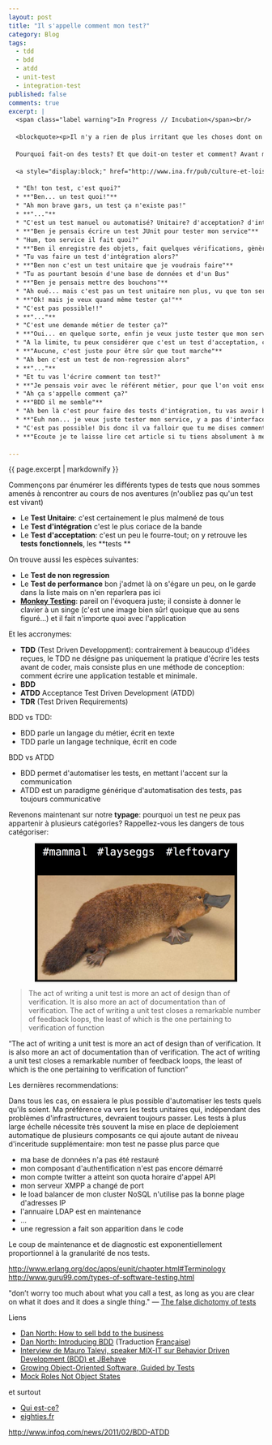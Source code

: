 ```yaml
---
layout: post
title: "Il s'appelle comment mon test?"
category: Blog
tags:
  - tdd
  - bdd
  - atdd
  - unit-test
  - integration-test
published: false
comments: true
excerpt: |
  <span class="label warning">In Progress // Incubation</span><br/>

  <blockquote><p>Il n'y a rien de plus irritant que les choses dont on ne peut saisir la nature. Elles mettent au défi notre manie de tout nommer, de tout ranger par catégories précises.</p><small>Irène de Buisseret - L'homme périphérique</small></blockquote>

  Pourquoi fait-on des tests? Et que doit-on tester et comment? Avant même de se poser ces questions là, la nature humaine et cartésienne nous impose un pré-requis:

  <a style="display:block;" href="http://www.ina.fr/pub/culture-et-loisirs/video/PUB3784047072/qui-est-ce-mb-milton-bradley-jeu-de-societe.fr.html"><img style="display:block;margin: 5px auto;" src="/incubation/le-test-s-appelle/plateau-du-jeu-qui-est-ce-1.jpg"/></a>

  * "Eh! ton test, c'est quoi?"
  * **"Ben... un test quoi!"**
  * "Ah mon brave gars, un test ça n'existe pas!"
  * **"..."**
  * "C'est un test manuel ou automatisé? Unitaire? d'acceptation? d'intégration? de Bout en bout?..."
  * **"Ben je pensais écrire un test JUnit pour tester mon service"**
  * "Hum, ton service il fait quoi?"
  * **"Ben il enregistre des objets, fait quelques vérifications, gènère des évènements dans un Bus et enregistre l'objet dans la base"**
  * "Tu vas faire un test d'intégration alors?"
  * **"Ben non c'est un test unitaire que je voudrais faire"**
  * "Tu as pourtant besoin d'une base de données et d'un Bus"
  * **"Ben je pensais mettre des bouchons"**
  * "Ah oué... mais c'est pas un test unitaire non plus, vu que ton service a besoin qu'on lui injecte des rêgles de vérification"
  * **"Ok! mais je veux quand même tester ça!"**
  * "C'est pas possible!!"
  * **"..."**
  * "C'est une demande métier de tester ça?"
  * **"Oui... en quelque sorte, enfin je veux juste tester que mon service marche bien avec les rêgles qu'on a déjà écrit, et vérifier avec de nouvelles"**
  * "A la limite, tu peux considérer que c'est un test d'acceptation, c'est pour quelle Story?"
  * **"Aucune, c'est juste pour être sûr que tout marche"**
  * "Ah ben c'est un test de non-regression alors"
  * **"..."**
  * "Et tu vas l'écrire comment ton test?"
  * **"Je pensais voir avec le référent métier, pour que l'on voit ensemble les rêgles que l'on veux intégrer. J'ai vu qu'on pouvait écrire des tests en langage naturel, ça me plait bien ça"**
  * "Ah ça s'appelle comment ça?"
  * **"BDD il me semble"**
  * "Ah ben là c'est pour faire des tests d'intégration, tu vas avoir besoin de Selenium pour piloter ton interface web"
  * **"Euh non... je veux juste tester mon service, y a pas d'interface"**
  * "C'est pas possible! Dis donc il va falloir que tu me dises comment il s'appelle ton test avant de commencer!!!"
  * **"Ecoute je te laisse lire cet article si tu tiens absolument à me dire comment il s'appelle, pendant ce temps moi je vais écrire quelques tests"**

---
```


{{ page.excerpt | markdownify }}

Commençons par énumérer les différents types de tests que nous sommes amenés à rencontrer au cours de nos aventures (n'oubliez pas qu'un test est vivant)

* Le **Test Unitaire**: c'est certainement le plus malmené de tous
* Le **Test d'intégration** c'est le plus coriace de la bande
* Le **Test d'acceptation**: c'est un peu le fourre-tout; on y retrouve les **tests fonctionnels**, les **tests **

On trouve aussi les espèces suivantes:

* Le **Test de non regression**
* Le **Test de performance** bon j'admet là on s'égare un peu, on le garde dans la liste mais on n'en reparlera pas ici
* **[Monkey Testing](http://en.wikipedia.org/wiki/Monkey_test)**: pareil on l'évoquera juste; il consiste à donner le clavier à un singe (c'est une image bien sûr! quoique que au sens figuré...) et il fait n'importe quoi avec l'application

Et les accronymes:

* **TDD** (Test Driven Developpment): contrairement à beaucoup d'idées reçues, le TDD ne désigne pas uniquement la pratique d'écrire les tests avant de coder, mais consiste plus en une méthode de conception: comment écrire une application testable et minimale.
* **BDD**
* **ATDD** Acceptance Test Driven Development (ATDD)
* **TDR** (Test Driven Requirements)


BDD vs TDD:

* BDD parle un langage du métier, écrit en texte
* TDD parle un langage technique, écrit en code

BDD vs ATDD

* BDD permet d'automatiser les tests, en mettant l'accent sur la communication
* ATDD est un paradigme générique d'automatisation des tests, pas toujours communicative

Revenons maintenant sur notre **typage**: pourquoi un test ne peux pas appartenir à plusieurs catégories? Rappellez-vous les dangers de tous catégoriser:

<a style="display:block;" href="http://nealford.com/downloads/conferences/Abstraction_Distractions(Neal_Ford).pdf"><img style="display:block; margin:5px auto;" width="400px" src="/incubation/le-test-s-appelle/AbstractionDistraction-neal4d-Ornithorynque.png"/></a>

<blockquote><p>The act of writing a unit test is more an act of design than of verification. It is also more an act of documentation than of verification. The act of writing a unit test closes a remarkable number of feedback loops, the least of which is the one pertaining to verification of function</p><small></small></blockquote>
 “The act of writing a unit test is more an act of design than of verification. It is also more an act of documentation than of verification. The act of writing a unit test closes a remarkable number of feedback loops, the least of which is the one pertaining to verification of function”



Les dernières recommendations:

Dans tous les cas, on essaiera le plus possible d'automatiser les tests quels qu'ils soient. Ma préférence va vers les tests unitaires qui, indépendant des problèmes d'infrastructures, devraient toujours passer. Les tests à plus large échelle nécessite très souvent la mise en place de deploiement automatique de plusieurs composants ce qui ajoute autant de niveau d'inceritude supplémentaire: mon test ne passe plus parce que

* ma base de données n'a pas été restauré
* mon composant d'authentification n'est pas encore démarré
* mon compte twitter a atteint son quota horaire d'appel API
* mon serveur XMPP a changé de port
* le load balancer de mon cluster NoSQL n'utilise pas la bonne plage d'adresses IP
* l'annuaire LDAP est en maintenance
* ...
* une regression a fait son apparition dans le code

Le coup de maintenance et de diagnostic est exponentiellement proportionnel à la granularité de nos tests.




http://www.erlang.org/doc/apps/eunit/chapter.html#Terminology
http://www.guru99.com/types-of-software-testing.html

"don’t worry too much about what you call a test, as long as you are clear on what it does and it does a single thing." &mdash; [The false dichotomy of tests](http://gojko.net/2011/01/12/the-false-dichotomy-of-tests/)



Liens

* [Dan North: How to sell bdd to the business](http://skillsmatter.com/podcast/java-jee/how-to-sell-bdd-to-the-business)
* [Dan North: Introducing BDD](http://dannorth.net/introducing-bdd/) (Traduction [Française](http://philippe.poumaroux.free.fr/index.php?post/2012/02/06/Introduction-au-Behaviour-Driven-Developement))
* [Interview de Mauro Talevi, speaker MIX-IT sur Behavior Driven Development (BDD) et JBehave](http://jduchess.org/duchess-france/blog/interview-de-mauro-talevi-speaker-mix-it-sur-behavior-driven-development-bdd-et-jbehave/)
* [Growing Object-Oriented Software, Guided by Tests](http://www.amazon.fr/Growing-Object-Oriented-Software-Guided-Tests/dp/0321503627/ref=sr_1_1?ie=UTF8&qid=1335880259&sr=8-1)
* [Mock Roles Not Object States](http://www.infoq.com/presentations/Mock-Objects-Nat-Pryce-Steve-Freeman)

et surtout

* [Qui est-ce?](http://www.ina.fr/pub/culture-et-loisirs/video/PUB3784047072/qui-est-ce-mb-milton-bradley-jeu-de-societe.fr.html)
* [eighties.fr](http://www.eighties.fr/culture-eighties/jeux-et-jouets/348-qui-est-ce.html)


http://www.infoq.com/news/2011/02/BDD-ATDD
